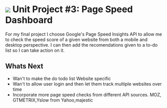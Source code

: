 # ![](https://ga-dash.s3.amazonaws.com/production/assets/logo-9f88ae6c9c3871690e33280fcf557f33.png) Unit Project #3: Page Speed Dashboard

For my final project I choose Google's Page Speed Insights API to allow me to check the speed score of a given website from both a mobile and desktop perspective.
I can then add the recomendations given to a to-do list so I can take action on it.



## Whats Next

* Wan't to make the do todo list Website specific
* Wan't to allow user login and then let them track multiple websites over time
* Incorporate more page speed checks from different API sources. MOZ, GTMETRIX,Yslow from Yahoo,majestic

